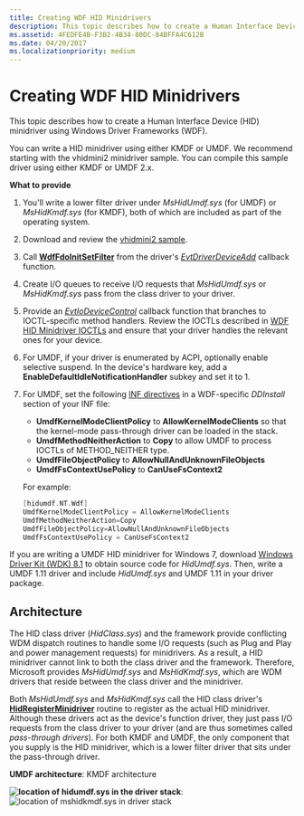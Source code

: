 ```yaml
---
title: Creating WDF HID Minidrivers
description: This topic describes how to create a Human Interface Device (HID) minidriver using Windows Driver Frameworks (WDF).
ms.assetid: 4FEDFE4B-F3B2-4B34-80DC-84BFFA4C612B
ms.date: 04/20/2017
ms.localizationpriority: medium
---
```


# Creating WDF HID Minidrivers


This topic describes how to create a Human Interface Device (HID) minidriver using Windows Driver Frameworks (WDF).

You can write a HID minidriver using either KMDF or UMDF. We recommend starting with the vhidmini2 minidriver sample. You can compile this sample driver using either KMDF or UMDF 2.x.

**What to provide**

1.  You'll write a lower filter driver under *MsHidUmdf.sys* (for UMDF) or *MsHidKmdf.sys* (for KMDF), both of which are included as part of the operating system.
2.  Download and review the [vhidmini2 sample](https://github.com/Microsoft/Windows-driver-samples/tree/master/hid/vhidmini2).

3.  Call [**WdfFdoInitSetFilter**](/windows-hardware/drivers/ddi/wdffdo/nf-wdffdo-wdffdoinitsetfilter) from the driver's [*EvtDriverDeviceAdd*](/windows-hardware/drivers/ddi/wdfdriver/nc-wdfdriver-evt_wdf_driver_device_add) callback function.

4.  Create I/O queues to receive I/O requests that *MsHidUmdf.sys* or *MsHidKmdf.sys* pass from the class driver to your driver.

5.  Provide an [*EvtIoDeviceControl*](/windows-hardware/drivers/ddi/wdfio/nc-wdfio-evt_wdf_io_queue_io_device_control) callback function that branches to IOCTL-specific method handlers. Review the IOCTLs described in [WDF HID Minidriver IOCTLs](/previous-versions/hh463977(v=vs.85)) and ensure that your driver handles the relevant ones for your device.
6.  For UMDF, if your driver is enumerated by ACPI, optionally enable selective suspend. In the device's hardware key, add a **EnableDefaultIdleNotificationHandler** subkey and set it to 1.
7.  For UMDF, set the following [INF directives](specifying-wdf-directives-in-inf-files.md) in a WDF-specific *DDInstall* section of your INF file:

    -   **UmdfKernelModeClientPolicy** to **AllowKernelModeClients** so that the kernel-mode pass-through driver can be loaded in the stack.
    -   **UmdfMethodNeitherAction** to **Copy** to allow UMDF to process IOCTLs of METHOD\_NEITHER type.
    -   **UmdfFileObjectPolicy** to **AllowNullAndUnknownFileObjects**
    -   **UmdfFsContextUsePolicy** to **CanUseFsContext2**

    For example:

    ```cpp
    [hidumdf.NT.Wdf]
    UmdfKernelModeClientPolicy = AllowKernelModeClients
    UmdfMethodNeitherAction=Copy
    UmdfFileObjectPolicy=AllowNullAndUnknownFileObjects
    UmdfFsContextUsePolicy = CanUseFsContext2
    ```

If you are writing a UMDF HID minidriver for Windows 7, download [Windows Driver Kit (WDK) 8.1](../download-the-wdk.md) to obtain source code for *HidUmdf.sys*. Then, write a UMDF 1.11 driver and include *HidUmdf.sys* and UMDF 1.11 in your driver package.

## Architecture


The HID class driver (*HidClass.sys*) and the framework provide conflicting WDM dispatch routines to handle some I/O requests (such as Plug and Play and power management requests) for minidrivers. As a result, a HID minidriver cannot link to both the class driver and the framework. Therefore, Microsoft provides *MsHidUmdf.sys* and *MsHidKmdf.sys*, which are WDM drivers that reside between the class driver and the minidriver.

Both *MsHidUmdf.sys* and *MsHidKmdf.sys* call the HID class driver's [**HidRegisterMinidriver**](/windows-hardware/drivers/ddi/hidport/nf-hidport-hidregisterminidriver) routine to register as the actual HID minidriver. Although these drivers act as the device's function driver, they just pass I/O requests from the class driver to your driver (and are thus sometimes called *pass-through drivers*). For both KMDF and UMDF, the only component that you supply is the HID minidriver, which is a lower filter driver that sits under the pass-through driver.

**UMDF architecture**: KMDF architecture

**![location of hidumdf.sys in the driver stack](images/UMDF-basedHIDMinidrivers.png)**: ![location of mshidkmdf.sys in driver stack](images/Framework-basedHIDMinidrivers.png)


 

